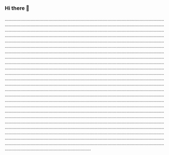 ### Hi there 👋

...................................................................................................................................................................................................................................................................................................................................................................................................................................................................................................................................................................................................................................................................................................................................................................................................................................................................................................................................................................................................................................................................................................................................................................................................................................................................................................................................................................................................................................................................................................................................................................................................................................................................................................................................................................................................................................................................................................................................................................................................................................................................................................................................................................................................................................................................................................................................................................................................................................................................................................................................................................................................................................................................................................................................................................................................................................................................................................................................................................................................................................................................................................................................................................